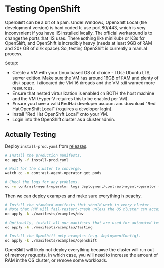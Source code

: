 # Testing OpenShift

OpenShift can be a bit of a pain. Under Windows, OpenShift Local (the development version) is hard coded to use port 80/443, which is very inconvenient if you have IIS installed locally. The official workaround is to change the ports that IIS uses. There nothing like miniKube or K3s for OpenShift, and OpenShift is incredibly heavy (needs at least 9GB of RAM and 20+ GB of disk space). So, testing OpenShift is currently a manual process.

Setup:
- Create a VM with your Linux based OS of choice - I Use Ubuntu LTS, server edition. Make sure the VM has around 16GB of RAM and plenty of disk space. I allocated the VM 16 threads and the VM still wanted more resources.
- Ensure that nested virtualization is enabled on BOTH the host machine and the VM (Hyper-V requires this to be enabled per VM).
- Ensure you have a valid RedHat developer account and download "Red Hat OpenShift Local" (requires a developer login).
- Install "Red Hat OpenShift Local" onto your VM.
- Login into the OpenShift cluster as a cluster admin.

## Actually Testing

Deploy `install-prod.yaml` from [releases](https://github.com/Contrast-Security-Inc/agent-operator/releases).

```bash
# Install the production manifests.
oc apply -f install-prod.yaml

# Wait for the cluster to converge.
watch oc -n contrast-agent-operator get pods

# Check the logs for any problems.
oc -n contrast-agent-operator logs deployment/contrast-agent-operator -f
```

Then we can deploy examples and make sure everything is peachy.

```bash
# Install the standard manifests that should work in every cluster.
# Note that PHP will fail-restart-crash unless the OS cluster can access our private container registry.
oc apply -k ./manifests/examples/dev

# Optionally, install all our manifests that are used for automated testing.
oc apply -k ./manifests/examples/testing

# Install the OpenShift only examples (e.g. DeploymentConfig).
oc apply -k ./manifests/examples/openshift
```

OpenShift will likely not deploy everything because the cluster will run out of memory requests. In which case, you will need to increase the amount of RAM in the OS cluster, or remove some workloads.
